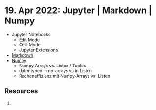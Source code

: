 # 19. Apr 2022: Jupyter | Markdown | Numpy

- Jupyter Notebooks
  	- Edit Mode
	- Cell-Mode
	- Jupyter Extensions
- [Markdown](/topics/markdown.md)
- [Numpy](/topics/numpy.ipynb)
	- Numpy Arrays vs. Listen / Tuples
	- datentypen in np-arrays vs in Listen
	- Recheneffizienz mit Numpy-Arrays vs. Listen

## Resources
1. 